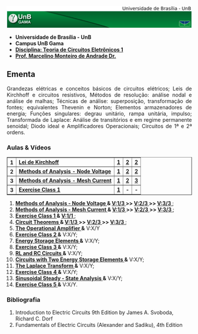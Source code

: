 <img src="fga.png" >

<ul>
    <li> <b>Universidade de Brasília - UnB</b> </li>
    <li> <b>Campus UnB Gama</b> </li>
    <li> <a href="https://github.com/marcelinoandrade/Teoria-de-Circuitos-Eletronicos-1/blob/master/Plano.pdf" ><b>Disciplina: Teoria de Circuitos Eletrônicos 1</b></a></li>
    <li> <a href="https://www.linkedin.com/in/marcelino-andrade-b164b369/" ><b>Prof. Marcelino Monteiro de Andrade Dr.</b></a></li>
</ul>
    
## Ementa
<p align="justify">
Grandezas elétricas e conceitos básicos de circuitos elétricos; Leis de Kirchhoff e circuitos resistivos, Métodos de resolução: análise nodal e análise de malhas; Técnicas de análise: superposição, transformação de fontes; equivalentes Thevenin e Norton; Elementos armazenadores de energia; Funções singulares: degrau unitário, rampa unitária, impulso; Transformada de Laplace: Análise de transitórios e em regime permanente senoidal; Diodo ideal e Amplificadores Operacionais; Circuitos de 1ª e 2ª ordens.
</p>

### Aulas & Vídeos


<table border="1" class="dataframe">
  <tbody>
    <tr>
      <th>1</th>
      <td> <a href="https://github.com/marcelinoandrade/Circuitos-Eletricos-1/blob/master/01/Aula1.pdf"> <b> Lei de Kirchhoff</b> </a></td>
      <td> <a href="https://www.youtube.com/watch?v=8DDf-CN44PY"> <center> <b> 1 </b> </center> </a> </td>
      <td> <a href="https://www.youtube.com/watch?v=-wXm2PdQOTw"> <center> <b> 2 </b> </center> </a> </td>
      <td> <a href="https://www.youtube.com/watch?v=sCPLH2dMeII"> <center> <b> 2 </b> </center> </a> </td>
    </tr>
    <tr> 
      <th>2</th>
      <td> <a href="https://github.com/marcelinoandrade/Circuitos-Eletricos-1/blob/master/02/Aula2.pdf"> <b> Methods of Analysis - Node Voltage</b> </a></td>
      <td> <a href="https://www.youtube.com/watch?v=lJjbnI2DOY8"> <center> <b> 1 </b> </center> </a> </td>
      <td> <a href="https://www.youtube.com/watch?v=6400juVGZSA"> <center> <b> 2 </b> </center> </a> </td>
      <td> <a href="https://www.youtube.com/watch?v=a1eWXCBmzZs"> <center> <b> 2 </b> </center> </a> </td>
    </tr>
    <tr>  
      <th>3</th>
      <td> <a href="https://github.com/marcelinoandrade/Circuitos-Eletricos-1/blob/master/03/Aula3.pdf"> <b>Methods of Analysis - Mesh Current</b> </a></td>
      <td> <a href="https://www.youtube.com/watch?v=_rfe2yyMgUI"> <center> <b> 1 </b> </center> </a> </td>
      <td> <a href="https://www.youtube.com/watch?v=GgeGf4fXd_U"> <center> <b> 2 </b> </center> </a> </td>
      <td> <a href="https://www.youtube.com/watch?v=6wumFEuzpIM"> <center> <b> 3 </b> </center> </a> </td>
    </tr>
    <tr>  
      <th>3</th>
      <td> <a href="https://github.com/marcelinoandrade/Circuitos-Eletricos-1/blob/master/04/Aula4.pdf"> <b>Exercise Class 1</b> </a></td>
      <td> <a href="https://www.youtube.com/watch?v=9WGzGWdmZcs">  <b> 1 </b> </center> </a> </td>
      <td></center> <b> - </b><center> </td>
      <td></center> <b> - </b><center> </td>
    </tr>       
  </tbody>
</table>
<ol>
    <li><a href="https://github.com/marcelinoandrade/Circuitos-Eletricos-1/blob/master/02/Aula2.pdf"> <b>Methods of Analysis - Node Voltage </b> </a> <b> & </b> 
              <a href="https://www.youtube.com/watch?v=lJjbnI2DOY8"><b> V:1/3 </b> </a> <b> >> </b>  
              <a href="https://www.youtube.com/watch?v=6400juVGZSA"><b> V:2/3 </b> </a> <b> >> </b> 
              <a href="https://www.youtube.com/watch?v=a1eWXCBmzZs"><b> V:3/3 </b> </a>;          
    </li>   
    <li><a href="https://github.com/marcelinoandrade/Circuitos-Eletricos-1/blob/master/03/Aula3.pdf"> <b>Methods of Analysis - Mesh Current </b> </a>  <b> & </b> 
              <a href="https://www.youtube.com/watch?v=_rfe2yyMgUI"> <b> V:1/3 </b> </a> <b> >> </b> 
              <a href="https://www.youtube.com/watch?v=GgeGf4fXd_U"> <b> V:2/3 </b> </a> <b> >> </b> 
              <a href="https://www.youtube.com/watch?v=6wumFEuzpIM"> <b> V:3/3 </b> </a>; 
    </li>       
    <li><a href="https://github.com/marcelinoandrade/Circuitos-Eletricos-1/blob/master/04/Aula4.pdf"> <b>Exercise Class 1 </b> </a> <b> & </b>   
              <a href="https://www.youtube.com/watch?v=9WGzGWdmZcs"> <b> V:1/1 </b> </a>; 
    </li> 
    <li><a href="https://github.com/marcelinoandrade/Circuitos-Eletricos-1/blob/master/05/Aula5.pdf"> <b>Circuit Theorems </b> </a>  <b> & </b> 
              <a href="https://youtu.be/GHzcXtZMbaQ"> <b> V:1/3 </b> </a> <b> >> </b>
              <a href="https://youtu.be/NFGSIsMBKco"> <b> V:2/3 </b> </a> <b> >> </b>
              <a href="https://www.youtube.com/watch?v=zBksncVLVqM"> <b> V:3/3 </b> </a>; 
    </li>       
    <li><a href="https://github.com/marcelinoandrade/Circuitos-Eletricos-1/blob/master/06/Aula6.pdf" 
              ><b>The Operational Amplifier </b></a> <b>&</b> V:X/Y</li>
    <li><a href="https://github.com/marcelinoandrade/Circuitos-Eletricos-1/blob/master/07/Aula7.pdf" 
              ><b>Exercise Class 2 </b></a> <b>&</b> V:X/Y;</li>
    <li><a href="https://github.com/marcelinoandrade/Circuitos-Eletricos-1/blob/master/08/Aula8.pdf" 
              ><b>Energy Storage Elements </b></a> <b>&</b> V:X/Y;</li>
    <li><a href="https://github.com/marcelinoandrade/Circuitos-Eletricos-1/blob/master/09/Aula9.pdf" 
              ><b>Exercise Class 3 </b></a> <b>&</b> V:X/Y;</li>
    <li><a href="https://github.com/marcelinoandrade/Circuitos-Eletricos-1/blob/master/10/Aula10.pdf" 
              ><b>RL and RC Circuits </b></a> <b>&</b> V:X/Y;</li>
    <li><a href="https://github.com/marcelinoandrade/Circuitos-Eletricos-1/blob/master/11/Aula11.pdf" 
              ><b>Circuits with Two Energy Storage Elements </b></a> <b>&</b> V:X/Y;</li>
    <li><a href="https://github.com/marcelinoandrade/Circuitos-Eletricos-1/blob/master/12/Aula12.pdf" 
              ><b>The Laplace Transform </b></a> <b>&</b> V:X/Y;</li>
    <li><a href="https://github.com/marcelinoandrade/Circuitos-Eletricos-1/blob/master/13/Aula13.pdf" 
              ><b>Exercise Class 4 </b></a> <b>&</b> V:X/Y;</li>
    <li><a href="https://github.com/marcelinoandrade/Circuitos-Eletricos-1/blob/master/14/Aula14.pdf" 
              ><b>Sinusoidal Steady - State Analysis </b></a> <b>&</b> V:X/Y;</li>
    <li><a href="https://github.com/marcelinoandrade/Circuitos-Eletricos-1/blob/master/15/Aula15.pdf" 
              ><b>Exercise Class 5 </b></a> <b>&</b> V:X/Y.</li>
</ol>

### Bibliografia


<ol type="1">
<li>Introduction to Electric Circuits 9th Edition by James A. Svoboda, Richard C. Dorf</li>
<li>Fundamentals of Electric Circuits (Alexander and Sadiku), 4th Edition</li>
</ol>


